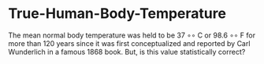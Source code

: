 # True-Human-Body-Temperature
The mean normal body temperature was held to be 37 ∘∘ C or 98.6 ∘∘ F for more than 120 years since it was first conceptualized and reported by Carl Wunderlich in a famous 1868 book. But, is this value statistically correct?
